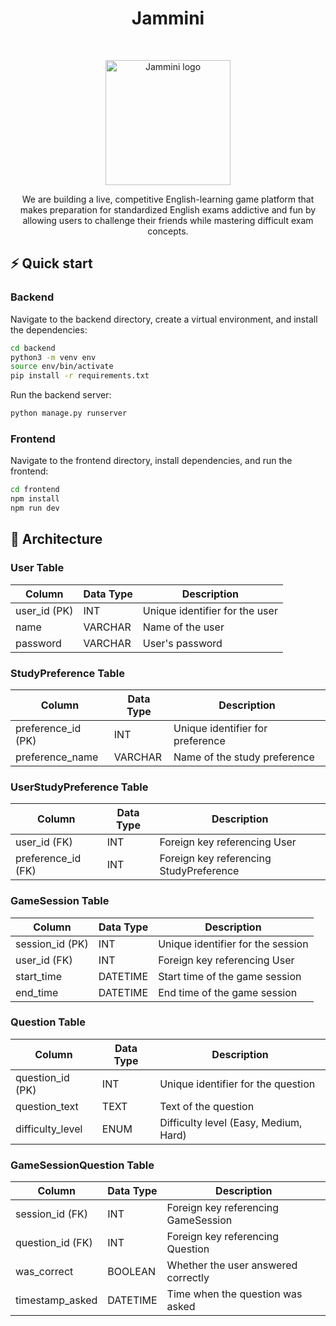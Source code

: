 <h1 align="center"> Jammini </h1><br>
<p align="center">
    <img width="200" alt="Jammini logo" src="https://github.com/user-attachments/assets/11a759b2-0b44-4e62-8746-841df3634cfd">
</p>

<p align="center"> 
We are building a live, competitive English-learning game platform that makes preparation for standardized English exams addictive and fun by allowing users to challenge their friends while mastering difficult exam concepts.
</p>

## ⚡️ Quick start

### Backend

Navigate to the backend directory, create a virtual environment, and install the dependencies:

```bash
cd backend
python3 -m venv env
source env/bin/activate
pip install -r requirements.txt
```

Run the backend server:

```bash
python manage.py runserver
```

### Frontend

Navigate to the frontend directory, install dependencies, and run the frontend:

```bash
cd frontend
npm install
npm run dev
```

## 🧱 Architecture

### User Table

| Column      | Data Type | Description                    |
|-------------|------------|--------------------------------|
| user_id (PK)| INT        | Unique identifier for the user |
| name        | VARCHAR    | Name of the user               |
| password    | VARCHAR    | User's password                |

### StudyPreference Table

| Column             | Data Type | Description                    |
|--------------------|------------|--------------------------------|
| preference_id (PK) | INT        | Unique identifier for preference|
| preference_name    | VARCHAR    | Name of the study preference    |

### UserStudyPreference Table

| Column             | Data Type | Description                             |
|--------------------|------------|-----------------------------------------|
| user_id (FK)       | INT        | Foreign key referencing User            |
| preference_id (FK) | INT        | Foreign key referencing StudyPreference |

### GameSession Table

| Column        | Data Type | Description                    |
|---------------|------------|--------------------------------|
| session_id (PK)| INT        | Unique identifier for the session|
| user_id (FK)  | INT        | Foreign key referencing User    |
| start_time    | DATETIME   | Start time of the game session  |
| end_time      | DATETIME   | End time of the game session    |

### Question Table

| Column         | Data Type | Description                    |
|----------------|------------|--------------------------------|
| question_id (PK)| INT        | Unique identifier for the question|
| question_text  | TEXT       | Text of the question           |
| difficulty_level| ENUM       | Difficulty level (Easy, Medium, Hard) |

### GameSessionQuestion Table

| Column          | Data Type | Description                    |
|-----------------|------------|--------------------------------|
| session_id (FK) | INT        | Foreign key referencing GameSession |
| question_id (FK)| INT        | Foreign key referencing Question |
| was_correct     | BOOLEAN    | Whether the user answered correctly |
| timestamp_asked | DATETIME   | Time when the question was asked |